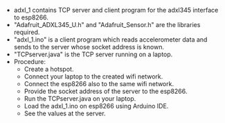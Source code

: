 * adxl_1 contains TCP server and client program for the adxl345 interface to esp8266.
* "Adafruit_ADXL345_U.h" and "Adafruit_Sensor.h" are the libraries required.
* "adxl_1.ino" is a client program which reads accelerometer data and sends to the server whose socket address is known.
* "TCPserver.java" is the TCP server running on a laptop. 
* Procedure:
  - Create a hotspot.
  - Connect your laptop to the created wifi network.
  - Connect the esp8266 also to the same wifi network.
  - Provide the socket address of the server to the esp8266.
  - Run the TCPserver.java on your laptop.
  - Load the adxl_1.ino on esp8266 using Arduino IDE.
  - See the values at the server.
